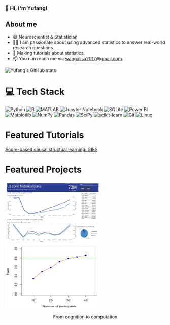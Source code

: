 <!-- bio and stats -->
 ### 👋 Hi, I'm Yufang!

 

## About me

- 😄 Neuroscientist & Statistician 
- 🧑‍🔬 I am passionate about using advanced statistics to answer real-world research questions.
- 🎨 Making tutorials about statistics.
- 📫 You can reach me via wangalisa2017@gmail.com.

<!-- GitHub stats from https://github.com/anuraghazra/github-readme-stats -->
![Yufang's GitHub stats](https://github-readme-stats.vercel.app/api?username=Yufanggg&theme=radical&hide_border=false&include_all_commits=true&count_private=true)<br/>
  

# 💻 Tech Stack
<!-- Badges from https://github.com/Ileriayo/markdown-badges -->
![Python](https://img.shields.io/badge/python-3670A0?style=for-the-badge&logo=python&logoColor=ffdd54)
![R](https://img.shields.io/badge/r-%23276DC3.svg?style=for-the-badge&logo=r&logoColor=white)
![MATLAB](https://img.shields.io/badge/MATLAB-0076A8?style=for-the-badge&logo=mathworks&logoColor=white)
![Jupyter Notebook](https://img.shields.io/badge/jupyter-%23FA0F00.svg?style=for-the-badge&logo=jupyter&logoColor=white)
![SQLite](https://img.shields.io/badge/sqlite-%2307405e.svg?style=for-the-badge&logo=sqlite&logoColor=white)
![Power Bi](https://img.shields.io/badge/power_bi-F2C811?style=for-the-badge&logo=powerbi&logoColor=black)
![Matplotlib](https://img.shields.io/badge/Matplotlib-%23ffffff.svg?style=for-the-badge&logo=Matplotlib&logoColor=black)
![NumPy](https://img.shields.io/badge/numpy-%23013243.svg?style=for-the-badge&logo=numpy&logoColor=white)
![Pandas](https://img.shields.io/badge/pandas-%23150458.svg?style=for-the-badge&logo=pandas&logoColor=white)
![SciPy](https://img.shields.io/badge/SciPy-%230C55A5.svg?style=for-the-badge&logo=scipy&logoColor=%white)
![scikit-learn](https://img.shields.io/badge/scikit--learn-%23F7931E.svg?style=for-the-badge&logo=scikit-learn&logoColor=white)
![Git](https://img.shields.io/badge/git-%23F05033.svg?style=for-the-badge&logo=git&logoColor=white)
![Linux](https://img.shields.io/badge/Linux-FCC624?style=for-the-badge&logo=linux&logoColor=black)



# Featured Tutorials
[Score-based causal structual learning: GIES](https://github.com/Yufanggg/score_basedcausal_structural_learning/blob/main/CausalInference2_score_based_causal_structural_learning_new.pdf)

# Featured Projects
<!--[![US covid tracking](https://github.com/Yufanggg/Yufanggg/blob/main/covid_tracking.jpg)](https://github.com/Yufanggg/USCovid_tracking_analysis)-->
<a href="https://github.com/Yufanggg/USCovid_tracking_analysis">
 <img src="https://github.com/Yufanggg/Yufanggg/blob/main/covid_tracking.jpg" 
 alt="US covid tracking" width="300" height="200" alt="US covid tracking Dashboard" width="300" height="200", title="PowerBI Dashboard of the project">
</a>

<a href="https://github.com/Yufanggg/Cognition2Computation">
<img src="https://github.com/Yufanggg/Cognition2Computation/blob/main/Images/PowerCurve.jpg" alt="Power Curve Analysis" width="300" height="200", title="Power Curve Analysis">
</a>
<p style="text-align: center;">From cognition to computation</p> <!--end of Porject 1-->




  
  


